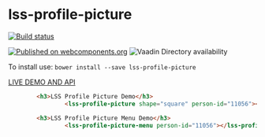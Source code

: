 # lss-profile-picture

[![Build status](https://ci.appveyor.com/api/projects/status/l7ia32h1aj6ursli?svg=true)](https://ci.appveyor.com/project/aarondrabeck/profile-picture)

[![Published on webcomponents.org](https://img.shields.io/badge/webcomponents.org-published-blue.svg)](https://www.webcomponents.org/element/LssPolymerElements/profile-picture)
![Vaadin Directory availability](https://img.shields.io/badge/Vaadin%20Directory-available-green.svg?style=flat-square&colorB=00b4f0&link=https://vaadin.com/directory)

To install use: `bower install --save lss-profile-picture`

[ LIVE DEMO AND API ](https://www.webcomponents.org/element/LssPolymerElements/profile-picture)


<!---
```
<custom-element-demo>
  <template is="dom-bind">
    <script src="../webcomponentsjs/webcomponents-lite.js"></script>
    <link rel="import" href="lss-profile-picture-menu.html">
    <link rel="import" href="lss-profile-picture.html">
        <style is="custom-style" include="demo-pages-shared-styles">
            
            lss-profile-picture-menu[person-id="771130"] {
                --lss-profile-picture-menu-button-background-color: var(--paper-indigo-500);
                --lss-profile-picture-menu-button-color: #fff;
                --lss-profile-picture-signout-button-background-color: var(--paper-pink-a200);
                --lss-profile-picture-signout-button-color: #fff;
            }

            lss-profile-picture-menu {
              margin-bottom: 200px;
            }
        </style>
    <next-code-block></next-code-block>
  </template>
</custom-element-demo>
```
-->
```html
        <h3>LSS Profile Picture Demo</h3>
                <lss-profile-picture shape="square" person-id="11056"></lss-profile-picture>

        <h3>LSS Profile Picture Menu Demo</h3>
                <lss-profile-picture-menu person-id="11056"></lss-profile-picture-menu>

```
